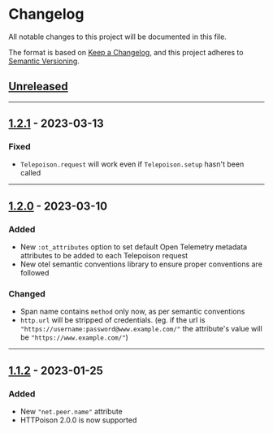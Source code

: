 # Changelog

All notable changes to this project will be documented in this file.

The format is based on [Keep a Changelog](https://keepachangelog.com/en/1.0.0/),
and this project adheres to [Semantic Versioning](https://semver.org/spec/v2.0.0.html).

## [Unreleased]

---

## [1.2.1] - 2023-03-13

### Fixed

- `Telepoison.request` will work even if `Telepoison.setup` hasn't been called

---

## [1.2.0] - 2023-03-10

### Added

- New `:ot_attributes` option to set default Open Telemetry metadata attributes to be added to each Telepoison request
- New otel semantic conventions library to ensure proper conventions are followed

### Changed

- Span name contains `method` only now, as per semantic conventions
- `http.url` will be stripped of credentials. (eg. if the url is `"https://username:password@www.example.com/"` the attribute's value will be `"https://www.example.com/"`)

---

## [1.1.2] - 2023-01-25

### Added

- New `"net.peer.name"` attribute
- HTTPoison 2.0.0 is now supported


[Unreleased]: https://github.com/primait/telepoison/compare/1.2.1...HEAD
[1.2.1]: https://github.com/primait/telepoison/compare/1.2.0...1.2.1
[1.2.0]: https://github.com/primait/telepoison/compare/1.1.2...1.2.0
[1.1.2]: https://github.com/primait/teleplug/releases/tag/1.1.2
